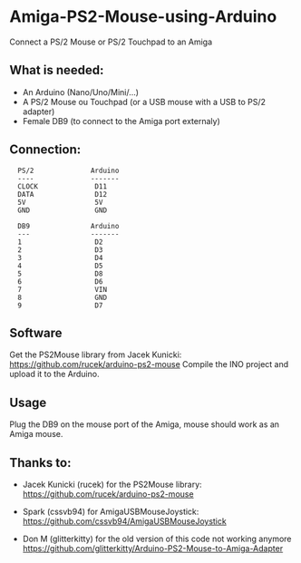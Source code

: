 # Amiga-PS2-Mouse-using-Arduino
Connect a PS/2 Mouse or PS/2 Touchpad to an Amiga

## What is needed:

  - An Arduino (Nano/Uno/Mini/...)
  - A PS/2 Mouse ou Touchpad (or a USB mouse with a USB to PS/2 adapter)
  - Female DB9 (to connect to the Amiga port externaly)
  
## Connection:
```
  PS/2              Arduino
  ----              -------
  CLOCK              D11 
  DATA               D12
  5V                 5V
  GND                GND
  
  DB9               Arduino
  ---               -------
  1                  D2
  2                  D3
  3                  D4
  4                  D5
  5                  D8
  6                  D6
  7                  VIN
  8                  GND 
  9                  D7
```

## Software

Get the PS2Mouse library from Jacek Kunicki: https://github.com/rucek/arduino-ps2-mouse
Compile the INO project and upload it to the Arduino.

## Usage

Plug the DB9 on the mouse port of the Amiga, mouse should work as an Amiga mouse.

## Thanks to:

  - Jacek Kunicki (rucek) for the PS2Mouse library:
    https://github.com/rucek/arduino-ps2-mouse
  
  
  - Spark (cssvb94) for AmigaUSBMouseJoystick:
    https://github.com/cssvb94/AmigaUSBMouseJoystick


  - Don M (glitterkitty) for the old version of this code not working anymore
    https://github.com/glitterkitty/Arduino-PS2-Mouse-to-Amiga-Adapter
  


 
  



